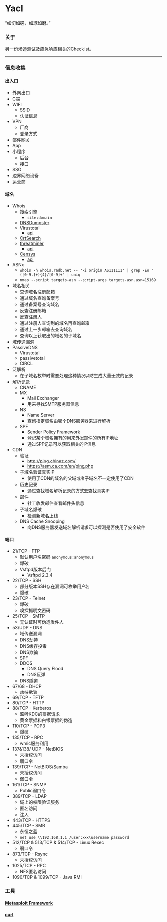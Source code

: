 # Yacl

“如切如磋，如琢如磨。”

### 关于

另一份渗透测试及应急响应相关的Checklist。

------

### 信息收集

#### 出入口

- 外网出口
- C端
- WIFI
  - SSID
  - 认证信息
- VPN
  - 厂商
  - 登录方式
- 邮件网关
- App
- 小程序
  - 后台
  - 接口
- SSO
- 边界网络设备
- 运营商

#### 域名

- Whois
  - 搜索引擎
    - `site:domain`
  - [DNSDumpster](https://dnsdumpster.com/)
  - [Virustotal](https://www.virustotal.com/)
    - [api](https://developers.virustotal.com/v3.0/reference)
  - [CrtSearch](https://crt.sh/?)
  - [threatminer](https://www.threatminer.org/)
    - [api](https://www.threatminer.org/api.php)
  - [Censys](https://censys.io/ipv4)
    - [api](https://censys.io/product/product-data/)
- ASNx
  - `whois -h whois.radb.net -- '-i origin AS111111' | grep -Eo "([0-9.]+){4}/[0-9]+" | uniq`
  - `nmap --script targets-asn --script-args targets-asn.asn=15169`
- 域名相关
  - 查询域名注册邮箱
  - 通过域名查询备案号
  - 通过备案号查询域名
  - 反查注册邮箱
  - 反查注册人
  - 通过注册人查询到的域名再查询邮箱
  - 通过上一步邮箱去查询域名
  - 查询以上获取出的域名的子域名
- 域传送漏洞
- PassiveDNS
  - Virustotal
  - passivetotal
  - CIRCL
- 泛解析
  - 在子域名枚举时需要处理这种情况以防生成大量无效的记录
- 解析记录
  - CNAME
  - MX
    - Mail Exchanger
    - 用来寻找SMTP服务器信息
  - NS
    - Name Server
    - 查询指定域名由哪个DNS服务器来进行解析
  - SPF
    - Sender Policy Framework
    - 登记某个域名拥有的用来外发邮件的所有IP地址
    - 通过SPF记录可以获取相关的IP信息
- CDN
  - 验证
    - http://ping.chinaz.com/
    - https://asm.ca.com/en/ping.php
  - 子域名验证真实IP
    - 使用了CDN的域名的父域或者子域名不一定使用了CDN
  - 历史记录
    - 通过查找域名解析记录的方式去查找真实IP
  - 邮件
    - 社工收发邮件查看邮件头信息
  - 子域名爆破
    - 检测新域名上线
  - DNS Cache Snooping
    - 向DNS服务器发送域名解析请求可以探测是否使用了安全软件

#### 端口

- 21/TCP - FTP
  - 默认用户名密码 `anonymous:anonymous`
  - 爆破
  - Vsftpd版本后门
    - Vsftpd 2.3.4
- 22/TCP - SSH
  - 部分版本SSH存在漏洞可枚举用户名
  - 爆破
- 23/TCP - Telnet
  - 爆破
  - 嗅探抓明文密码
- 25/TCP - SMTP
  - 无认证时可伪造发件人
- 53/UDP - DNS
  - 域传送漏洞
  - DNS劫持
  - DNS缓存投毒
  - DNS欺骗
  - SPF
  - DDOS
    - DNS Query Flood
    - DNS反弹
  - DNS隧道
- 67/68 - DHCP
  - 劫持欺骗
- 69/TCP - TFTP
- 80/TCP - HTTP
- 88/TCP - Kerberos 
  - 监听KDC的票据请求
  - 黄金票据和白银票据的伪造
- 110/TCP - POP3
  - 爆破
- 135/TCP - RPC
  - wmic服务利用
- 137&138/ UDP - NetBIOS
  - 未授权访问
  - 弱口令
- 139/TCP - NetBIOS/Samba
  - 未授权访问
  - 弱口令
- 161/TCP - SNMP
  - Public弱口令
- 389/TCP - LDAP
  - 域上的权限验证服务
  - 匿名访问
  - 注入
- 443/TCP - HTTPS
- 445/TCP - SMB
  - 永恒之蓝
  - `net use \\192.168.1.1 /user:xxx\username password`
- 512/TCP & 513/TCP & 514/TCP - Linux Rexec
  - 弱口令
- 873/TCP - Rsync
  - 未授权访问
- 1025/TCP - RPC
  - NFS匿名访问
- 1090/TCP & 1099/TCP - Java RMI

### 工具

#### [Metasploit Framework](https://github.com/miida0/Yacl/blob/main/Metasploit%20Framework.md)

#### [curl](https://github.com/miida0/Yacl/blob/main/curl.md)